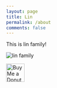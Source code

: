 ```yaml
---
layout: page
title: Lin
permalink: /about
comments: false
---
```


<div class="row justify-content-between">
<div class="col-md-8 pr-5">

<p>This is lin family!</p>

<p class="mb-5"><img class="shadow-lg" src="{{site.baseurl}}/assets/images/lin-family.webp" alt="lin family" /></p>

</div>

<div class="col-md-4">

<div class="sticky-top sticky-top-80">
    <a href="https://www.buymeacoffee.com/thelinfamily" target="_blank">
        <img src="{{site.baseurl}}/assets/images/donut.webp" alt="Buy Me a Donut" style="height: 50px;">
    </a>
</div>
</div>
</div>
